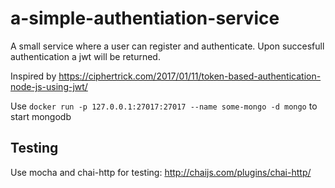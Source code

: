 # a-simple-authentiation-service

A small service where a user can register and authenticate. Upon succesfull authentication a jwt will be returned.

Inspired by <https://ciphertrick.com/2017/01/11/token-based-authentication-node-js-using-jwt/>

Use ```docker run -p 127.0.0.1:27017:27017 --name some-mongo -d mongo```
to start mongodb


## Testing
Use mocha and chai-http for testing:
<http://chaijs.com/plugins/chai-http/>
